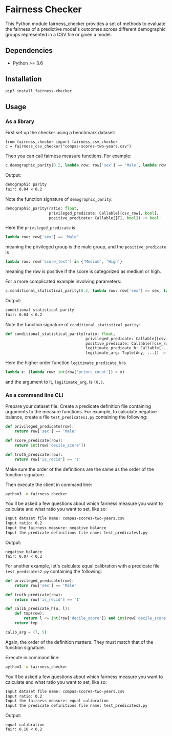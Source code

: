 # Fairness Checker

This Python module fairness_checker provides a set of methods to evaluate the fairness of a predictive model's outcomes across different demographic groups represented in a CSV file or given a model.

## Dependencies

* Python >= 3.6

## Installation

```bash
pip3 install fairness-checker
```

## Usage

### As a library

First set up the checker using a benchmark dataset:

```python3
from fairness_checker import fairness_csv_checker
c = fairness_csv_checker("compas-scores-two-years.csv")
```

Then you can call fairness measure functions. For example:

```python
c.demographic_parity(0.2, lambda row: row['sex'] == 'Male', lambda row: row['score_text'] in {'Medium', 'High'})
```

Output:

```txt
demographic parity
fair: 0.04 < 0.2
```

Note the function signature of `demographic_parity`:
```python
demographic_parity(ratio: float,
                   privileged_predicate: Callable[[csv_row], bool],
                   positive_predicate: Callable[[T], bool]) -> bool:
```

Here the `privileged_predicate` is

```python
lambda row: row['sex'] == 'Male'
```

meaning the privileged group is the male group, and the `positive_predicate` is

```python
lambda row: row['score_text'] in {'Medium', 'High'}
```

meaning the row is positive if the score is categorized as medium or high.

For a more complicated example involving parameters:

```python
c.conditional_statistical_parity(0.2, lambda row: row['sex'] == sex, lambda row: row['score_text'] in {'Medium', 'High'}, lambda x: (lambda row: int(row['priors_count']) > x), (0,))
```

Output:
```txt
conditional statistical parity
fair: 0.04 < 0.2
```

Note the function signature of `conditional_statistical_parity`:
```python
def conditional_statistical_parity(ratio: float,
                                   privileged_predicate: Callable[[csv_row], bool],
                                   positive_predicate: Callable[[csv_row], bool],
                                   legitimate_predicate_h: Callable[..., Callable[[csv_row], bool]],
                                   legitimate_arg: Tuple[Any, ...]) -> bool:
```

Here the higher order function `legitimate_predicate_h` is

```python
lambda x: (lambda row: int(row['priors_count']) > x)
```

and the argument to it, `legitimate_arg`, is `(0,)`.

### As a command line CLI

Prepare your dataset file. Create a predicate definition file containing arguments to the measure functions. For example, to calculate negative balance, create a file `test_predicates1.py` containing the following:

```python
def privileged_predicate(row):
    return row['sex'] == 'Male'

def score_predicate(row):
    return int(row['decile_score'])

def truth_predicate(row):
    return row['is_recid'] == '1'
```

Make sure the order of the definitions are the same as the order of the function signature.

Then execute the client in command line:

```bash
python3 -m fairness_checker
```

You'll be asked a few questions about which fairness measure you want to calculate and what ratio you want to set, like so:

```txt
Input dataset file name: compas-scores-two-years.csv
Input ratio: 0.2
Input the fairness measure: negative balance
Input the predicate definitions file name: test_predicates1.py
```

Output:

```
negative balance
fair: 0.07 < 0.2
```

For another example, let's calculate equal calibration with a predicate file `test_predicates2.py` containing the following:

```python
def privileged_predicate(row):
    return row['sex'] == 'Male'

def truth_predicate(row):
    return row['is_recid'] == '1'

def calib_predicate_h(u, l):
    def tmp(row):
        return l <= int(row['decile_score']) and int(row['decile_score']) <= u
    return tmp

calib_arg = (7, 5)
```

Again, the order of the definition matters. They must match that of the function signature.

Execute in command line:

```bash
python3 -m fairness_checker
```

You'll be asked a few questions about which fairness measure you want to calculate and what ratio you want to set, like so:

```txt
Input dataset file name: compas-scores-two-years.csv
Input ratio: 0.2
Input the fairness measure: equal calibration
Input the predicate definitions file name: test_predicates2.py
```

Output:

```
equal calibration
fair: 0.10 < 0.2
```
